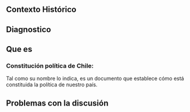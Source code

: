 ## Contexto Histórico
## Diagnostico
## Que es
   ### Constitución política de Chile:
   Tal como su nombre lo indica, es un documento que establece cómo está constituida la política de nuestro país.

## Problemas con la discusión